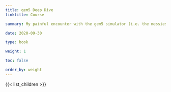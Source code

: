 ```yaml
---
title: gem5 Deep Dive
linktitle: Course

summary: My painful encounter with the gem5 simulator (i.e. the messiest code I have ever seen)

date: 2020-09-30

type: book

weight: 1

toc: false

order_by: weight
---
```


{{< list_children >}}

